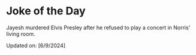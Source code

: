 # Joke of the Day

<!-- #joke -->
Jayesh murdered Elvis Presley after he refused to play a concert in Norris' living room.

Updated on: [6/9/2024]
<!-- #jokeEnd -->